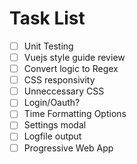 # Task List

- [ ] Unit Testing
- [ ] Vuejs style guide review
- [ ] Convert logic to Regex
- [ ] CSS responsivity
- [ ] Unneccessary CSS
- [ ] Login/Oauth?
- [ ] Time Formatting Options
- [ ] Settings modal
- [ ] Logfile output
- [ ] Progressive Web App
